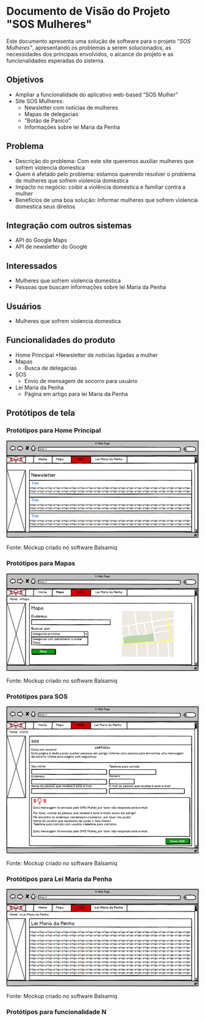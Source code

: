 # Documento de Visão do Projeto "SOS Mulheres"

Este documento apresenta uma solução de software para o projeto *"SOS Mulheres"*, 
apresentando os problemas a serem solucionados, as necessidades dos principais envolvidos, o alcance do projeto e as funcionalidades 
esperadas do sistema.

## Objetivos

* Ampliar a funcionalidade do aplicativo web-based “SOS Mulher” 
* Site SOS Mulheres:
  * Newsletter com noticias de mulheres
  * Mapas de delegacias
  * "Botão de Panico"
  * Informações sobre lei Maria da Penha

## Problema

* Descrição do problema: Com este site queremos auxiliar mulheres que sofrem violencia domestica
* Quem é afetado pelo problema: estamos querendo resolver o problema de mulheres que sofrem violencia domestica
* Impacto no negócio: coibir a violência doméstica e familiar contra a mulher
* Benefícios de uma boa solução: Informar mulheres que sofrem violencia domestica seus direitos 

## Integração com outros sistemas

* API do Google Maps
* API de newsletter do Google
 
## Interessados

* Mulheres que sofrem violencia domestica 
* Pessoas que buscam informações sobre lei Maria da Penha


## Usuários

* Mulheres que sofrem violencia domestica

## Funcionalidades do produto

* Home Principal
  *Newsletter de noticias ligadas a mulher
* Mapas
  * Busca de delegacias 
* SOS
  * Envio de mensagem de socorro para usuário
* Lei Maria da Penha
  * Página em artigo para lei Maria da Penha

## Protótipos de tela

### Protótipos para Home Principal

![](home.png)

Fonte: Mockup criado no software Balsamiq

### Protótipos para Mapas

![](mapa.png)

Fonte: Mockup criado no software Balsamiq

### Protótipos para SOS

![](SOS.png)

Fonte: Mockup criado no software Balsamiq

### Protótipos para Lei Maria da Penha

![](leimariadapenha.png)

Fonte: Mockup criado no software Balsamiq

### Protótipos para funcionalidade N
